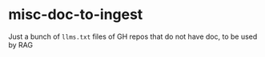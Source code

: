# misc-doc-to-ingest
Just a bunch of `llms.txt` files of GH repos that do not have doc, to be used by RAG
